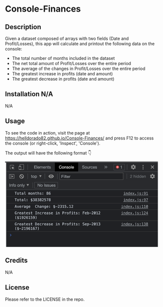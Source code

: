 # Console-Finances

## Description

Given a  dataset composed of arrays with two fields (Date and Profit/Losses), this app will calculate and printout the following data on the console:

- The total number of months included in the dataset
- The net total amount of Profit/Losses over the entire period
- The average of the changes in Profit/Losses over the entire period
- The greatest increase in profits (date and amount)
- The greatest decrease in profits (date and amount)

## Installation N/A

N/A

## Usage

To see the code in action, visit the page at https://helldorado82.github.io/Console-Finances/ and press F12 to access the console (or right-click, 'Inspect', 'Console').

The output will have the following format 👇

![page preview](/images/preview.png)


## Credits

N/A

## License

Please refer to the LICENSE in the repo.
